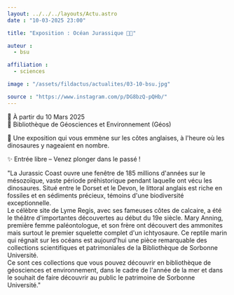 ```yaml
---
layout: ../../../layouts/Actu.astro
date : "10-03-2025 23:00"

title: "Exposition : Océan Jurassique 🦕🌊"

auteur :
  - bsu

affiliation :
  - sciences

image : "/assets/fildactus/actualites/03-10-bsu.jpg"

source : "https://www.instagram.com/p/DG8bzQ-pQHb/"
---
```


📅 À partir du 10 Mars 2025  
📍 Bibliothèque de Géosciences et Environnement (Géos)

🔎 Une exposition qui vous emmène sur les côtes anglaises, à l'heure où les dinosaures y nageaient en nombre.

✨ Entrée libre – Venez plonger dans le passé !

"La Jurassic Coast ouvre une fenêtre de 185 millions d'années sur le mésozoïque, vaste période préhistorique pendant laquelle ont vécu les dinosaures. Situé entre le Dorset et le Devon, le littoral anglais est riche en fossiles et en sédiments précieux, témoins d'une biodiversité exceptionnelle.  
Le célèbre site de Lyme Regis, avec ses fameuses côtes de calcaire, a été le théâtre d'importantes découvertes au début du 19e siècle. Mary Anning, première femme paléontologue, et son frère ont découvert des ammonites mais surtout le premier squelette complet d'un ichtyosaure. Ce reptile marin qui régnait sur les océans est aujourd'hui une pièce remarquable des collections scientifiques et patrimoniales de la Bibliothèque de Sorbonne Université.  
Ce sont ces collections que vous pouvez découvrir en bibliothèque de géosciences et environnement, dans le cadre de l'année de la mer et dans le souhait de faire découvrir au public le patrimoine de Sorbonne Université."